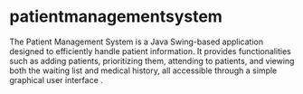 # patientmanagementsystem
The Patient Management System is a Java Swing-based application designed to efficiently handle patient information. It provides functionalities such as adding patients, prioritizing them, attending to patients, and viewing both the waiting list and medical history, all accessible through a simple graphical user interface .

